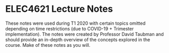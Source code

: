 # ELEC4621 Lecture Notes

These notes were used during T1 2020 with certain topics omitted depending on time restrictions (due to COVID-19 + Trimester implementation). The notes were created by Professor David Taubman and should provide an in-depth overview of the concepts explored in the course. Make of these notes as you will.
